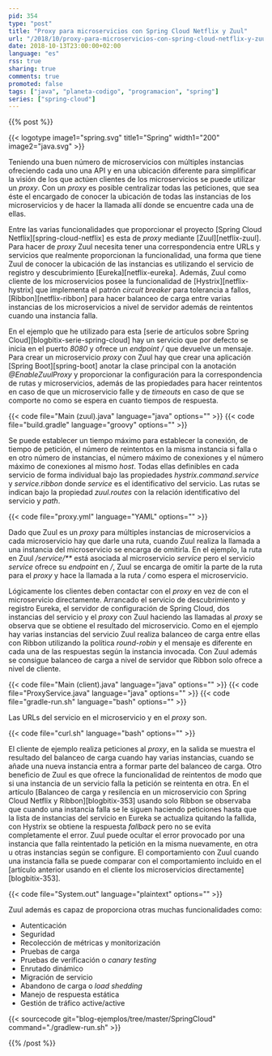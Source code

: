 ```yaml
---
pid: 354
type: "post"
title: "Proxy para microservicios con Spring Cloud Netflix y Zuul"
url: "/2018/10/proxy-para-microservicios-con-spring-cloud-netflix-y-zuul/"
date: 2018-10-13T23:00:00+02:00
language: "es"
rss: true
sharing: true
comments: true
promoted: false
tags: ["java", "planeta-codigo", "programacion", "spring"]
series: ["spring-cloud"]
---
```


{{% post %}}

{{< logotype image1="spring.svg" title1="Spring" width1="200" image2="java.svg" >}}

Teniendo una buen número de microservicios con múltiples instancias ofreciendo cada uno una API y en una ubicación diferente para simplificar la visión de los que actúen clientes de los microservicios se puede utilizar un _proxy_. Con un _proxy_ es posible centralizar todas las peticiones, que sea éste el encargado de conocer la ubicación de todas las instancias de los microservicios y de hacer la llamada allí donde se encuentre cada una de ellas.

Entre las varias funcionalidades que proporcionar el proyecto [Spring Cloud Netflix][spring-cloud-netflix] es esta de _proxy_ mediante [Zuul][netflix-zuul]. Para hacer de _proxy_ Zuul necesita tener una correspondencia entre URLs y servicios que realmente proporcionan la funcionalidad, una forma que tiene Zuul de conocer la ubicación de las instancias es utilizando el servicio de registro y descubrimiento [Eureka][netflix-eureka]. Además, Zuul como cliente de los microservicios posee la funcionalidad de [Hystrix][netflix-hystrix] que implementa el patrón _circuit breaker_ para tolerancia a fallos, [Ribbon][netflix-ribbon] para hacer balanceo de carga entre varias instancias de los microservicios a nivel de servidor además de reintentos cuando una instancia falla.

En el ejemplo que he utilizado para esta [serie de artículos sobre Spring Cloud][blogbitix-serie-spring-cloud] hay un servicio que por defecto se inicia en el puerto _8080_ y ofrece un _endpoint_ _/_ que devuelve un mensaje. Para crear un microservicio _proxy_ con Zuul hay que crear una aplicación [Spring Boot][spring-boot] anotar la clase principal con la anotación _@EnableZuulProxy_ y proporcionar la configuración para la correspondencia de rutas y microservicios, además de las propiedades para hacer reintentos en caso de que un microservicio falle y de _timeouts_ en caso de que se comporte no como se espera en cuanto tiempos de respuesta.

{{< code file="Main (zuul).java" language="java" options="" >}}
{{< code file="build.gradle" language="groovy" options="" >}}

Se puede establecer un tiempo máximo para establecer la conexión, de tiempo de petición, el número de reintentos en la misma instancia si falla o en otro número de instancias, el número máximo de conexiones y el número máximo de conexiones al mismo _host_. Todas ellas definibles en cada servicio de forma individual bajo las propiedades _hystrix.command.service_ y _service.ribbon_ donde _service_ es el identificativo del servicio. Las rutas se indican bajo la propiedad _zuul.routes_ con la relación identificativo del servicio y _path_.

{{< code file="proxy.yml" language="YAML" options="" >}}

Dado que Zuul es un _proxy_ para múltiples instancias de microservicios a cada microservicio hay que darle una ruta, cuando Zuul realiza la llamada a una instancia del microservicio se encarga de omitirla. En el ejemplo, la ruta en Zuul _/service/**_ está asociada al microservicio _service_ pero el servicio _service_ ofrece su _endpoint_ en _/_, Zuul se encarga de omitir la parte de la ruta para el _proxy_ y hace la llamada a la ruta _/_ como espera el microservicio.

Lógicamente los clientes deben contactar con el _proxy_ en vez de con el microservicio directamente. Arrancado el servicio de descubrimiento y registro Eureka, el servidor de configuración de Spring Cloud, dos instancias del servicio y el _proxy_ con Zuul haciendo las llamadas al _proxy_ se observa que se obtiene el resultado del microservicio. Como en el ejemplo hay varias instancias del servicio Zuul realiza balanceo de carga entre ellas con Ribbon utilizando la política _round-robin_ y el mensaje es diferente en cada una de las respuestas según la instancia invocada. Con Zuul además se consigue balanceo de carga a nivel de servidor que Ribbon solo ofrece a nivel de cliente.

{{< code file="Main (client).java" language="java" options="" >}}
{{< code file="ProxyService.java" language="java" options="" >}}
{{< code file="gradle-run.sh" language="bash" options="" >}}

Las URLs del servicio en el microservicio y en el _proxy_ son.

{{< code file="curl.sh" language="bash" options="" >}}

El cliente de ejemplo realiza peticiones al _proxy_, en la salida se muestra el resultado del balanceo de carga cuando hay varias instancias, cuando se añade una nueva instancia entra a formar parte del balanceo de carga. Otro beneficio de Zuul es que ofrece la funcionalidad de reintentos de modo que si una instancia de un servicio falla la petición se reintenta en otra. En el artículo [Balanceo de carga y resilencia en un microservicio con Spring Cloud Netflix y Ribbon][blogbitix-353] usando solo Ribbon se observaba que cuando una instancia falla se le siguen haciendo peticiones hasta que la lista de instancias del servicio en Eureka se actualiza quitando la fallida, con Hystrix se obtiene la respuesta _fallback_ pero no se evita completamente el error. Zuul puede ocultar el error provocado por una instancia que falla reintentado la petición en la misma nuevamente, en otra u otras instancias según se configure. El comportamiento con Zuul cuando una instancia falla se puede comparar con el comportamiento incluido en el [artículo anterior usando en el cliente los microservicios directamente][blogbitix-353].

{{< code file="System.out" language="plaintext" options="" >}}

Zuul además es capaz de proporciona otras muchas funcionalidades como:

* Autenticación
* Seguridad
* Recolección de métricas y monitorización
* Pruebas de carga
* Pruebas de verificación o _canary testing_
* Enrutado dinámico
* Migración de servicio
* Abandono de carga o _load shedding_
* Manejo de respuesta estática
* Gestión de tráfico active/active

{{< sourcecode git="blog-ejemplos/tree/master/SpringCloud" command="./gradlew-run.sh" >}}

{{% /post %}}
